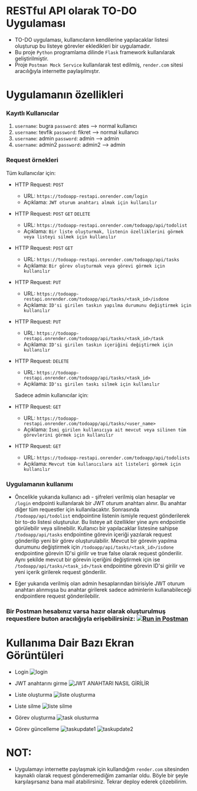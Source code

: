# RESTful API olarak TO-DO Uygulaması

- TO-DO uygulaması, kullanıcıların kendilerine yapılacaklar listesi oluşturup bu listeye görevler ekledikleri bir uygulamadır.
- Bu proje `Python` programlama dilinde `Flask` framework kullanılarak geliştirilmiştir.
- Proje `Postman Mock Service` kullanılarak test edilmiş, `render.com` sitesi aracılığıyla internette paylaşılmıştır.

# Uygulamanın özellikleri

### Kayıtlı Kullanıcılar
1. `username`: bugra `password`: ates   --> normal kullanıcı
2. `username`: tevfik `password`: fikret   --> normal kullanıcı
3. `username`: admin `password`: admin   --> admin  
4. `username`: admin2 `password`: admin2   --> admin

### Request örnekleri

  Tüm kullanıcılar için:
  
-  HTTP Request: `POST`      
    - URL: `https://todoapp-restapi.onrender.com/login`
    - Açıklama: `JWT oturum anahtarı almak için kullanılır`
-  HTTP Request: `POST` `GET` `DELETE`      
    - URL: `https://todoapp-restapi.onrender.com/todoapp/api/todolist`
    - Açıklama: `Bir liste oluşturmak, listenin özelliklerini görmek veya listeyi silmek için kullanılır`
-  HTTP Request: `POST` `GET`      
    - URL: `https://todoapp-restapi.onrender.com/todoapp/api/tasks`
    - Açıklama: `Bir görev oluşturmak veya görevi görmek için kullanılır`
-  HTTP Request: `PUT`     
    - URL: `https://todoapp-restapi.onrender.com/todoapp/api/tasks/<task_id>/isdone`
    - Açıklama: `ID'si girilen taskın yapılma durumunu değiştirmek için kullanılır`
-  HTTP Request: `PUT`     
    - URL: `https://todoapp-restapi.onrender.com/todoapp/api/tasks/<task_id>/task` 
    - Açıklama: `ID'si girilen taskın içeriğini değiştirmek için kullanılır`
-  HTTP Request: `DELETE`      
    - URL: `https://todoapp-restapi.onrender.com/todoapp/api/tasks/<task_id>`
    - Açıklama: `ID'sı girilen taskı silmek için kullanılır`
    
    Sadece admin kullanıcılar için:
    
 -  HTTP Request: `GET`      
     - URL: `https://todoapp-restapi.onrender.com/todoapp/api/tasks/<user_name>`
     - Açıklama: `İsmi girilen kullanıcıya ait mevcut veya silinen tüm görevlerini görmek için kullanılır`
 -  HTTP Request: `GET`
     - URL: `https://todoapp-restapi.onrender.com/todoapp/api/todolists`
     - Açıklama: `Mevcut tüm kullanıcılara ait listeleri görmek için kullanılır`
     
     
  ### Uygulamanın kullanımı
  
  - Öncelikle yukarıda kullanıcı adı - şifreleri verilmiş olan hesaplar ve `/login` endpointi kullanılarak bir JWT oturum anahtarı alınır. Bu anahtar diğer tüm requestler için kullanılacaktır. Sonrasında `/todoapp/api/todolist` endpointine listenin ismiyle request gönderilerek bir to-do listesi oluşturulur. Bu listeye ait özellikler yine aynı endpointle görülebilir veya silinebilir. Kullanıcı bir yapılacaklar listesine sahipse `/todoapp/api/tasks` endpointine görevin içeriği yazılarak request gönderilip yeni bir görev oluşturulabilir. Mevcut bir görevin yapılma durumunu değiştirmek için `/todoapp/api/tasks/<task_id>/isdone` endpointine görevin ID'si girilir ve true false olarak request gönderilir. Aynı şekilde mevcut bir görevin içeriğini değiştirmek için ise `/todoapp/api/tasks/<task_id>/task` endpointine görevin ID'si girilir ve yeni içerik girilerek request gönderilir.
  
 - Eğer yukarıda verilmiş olan admin hesaplarından birisiyle JWT oturum anahtarı alınmışsa bu anahtar girilerek sadece adminlerin kullanabileceği endpointlere request gönderilebilir.
 
 ### Bir Postman hesabınız varsa hazır olarak oluşturulmuş requestlere buton aracılığıyla erişebilirsiniz: [![Run in Postman](https://run.pstmn.io/button.svg)](https://god.gw.postman.com/run-collection/27173767-be3d82c6-9b32-4bbc-8e16-9441ce8b8161?action=collection%2Ffork&collection-url=entityId%3D27173767-be3d82c6-9b32-4bbc-8e16-9441ce8b8161%26entityType%3Dcollection%26workspaceId%3Da9cccdbf-d6bf-4294-8052-75191770783a)
 
 
 # Kullanıma Dair Bazı Ekran Görüntüleri
 
 - Login
 ![login](https://github.com/bugrates0/todoapp-restapi/assets/127054766/ea39c3ba-172d-4ada-b16a-9f87e30e2042)
 
 - JWT anahtarını girme
 ![JWT ANAHTARI NASIL GİRİLİR](https://github.com/bugrates0/todoapp-restapi/assets/127054766/b4153702-cebb-40ce-b65e-e5e9ba2dfbf5)
 
 - Liste oluşturma
![liste oluşturma](https://github.com/bugrates0/todoapp-restapi/assets/127054766/d14b70fd-9657-435e-b03d-27c93423ab85)
 
 - Liste silme
  ![liste silme](https://github.com/bugrates0/todoapp-restapi/assets/127054766/74417c33-de20-4ec8-9666-dfcd8e99a21a)
  
 - Görev oluşturma
 ![task olusturma](https://github.com/bugrates0/todoapp-restapi/assets/127054766/54af495e-931e-4252-bf40-b163109d5045)

 - Görev güncelleme
![taskupdate1](https://github.com/bugrates0/todoapp-restapi/assets/127054766/852bb3cf-8e30-4723-8ace-741824df209e)
![taskupdate2](https://github.com/bugrates0/todoapp-restapi/assets/127054766/e5ffb665-2da6-4da3-852b-3dc16a903d19)


# NOT:
- Uygulamayı internette paylaşmak için kullandığım `render.com` sitesinden kaynaklı olarak request gönderemediğim zamanlar oldu. Böyle bir şeyle karşılaşırsanız bana mail atabilirsiniz. Tekrar deploy ederek çözebilirim.


    



